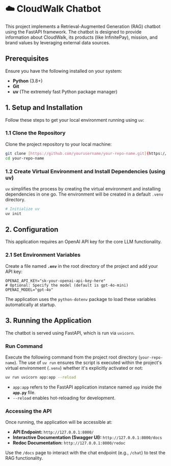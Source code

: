 # ☁️ CloudWalk Chatbot

This project implements a Retrieval-Augmented Generation (RAG) chatbot using the FastAPI framework. 
The chatbot is designed to provide information about CloudWalk, its products (like InfinitePay), mission, and brand values by leveraging external data sources.

## Prerequisites

Ensure you have the following installed on your system:

* **Python** (3.8+)
* **Git**
* **uv** (The extremely fast Python package manager)

## 1. Setup and Installation

Follow these steps to get your local environment running using `uv`:

### 1.1 Clone the Repository

Clone the project repository to your local machine:

```bash
git clone [https://github.com/yourusername/your-repo-name.git](https://github.com/yourusername/your-repo-name.git)
cd your-repo-name
````

### 1.2 Create Virtual Environment and Install Dependencies (using uv)

`uv` simplifies the process by creating the virtual environment and installing dependencies in one go. The environment will be created in a default `.venv` directory.

```bash
# Initialize uv 
uv init
```

## 2\. Configuration

This application requires an OpenAI API key for the core LLM functionality.

### 2.1 Set Environment Variables

Create a file named **`.env`** in the root directory of the project and add your API key:

```.env
OPENAI_API_KEY="sk-your-openai-api-key-here"
# Optional: Specify the model (default is gpt-4o-mini)
OPENAI_MODEL="gpt-4o"
```

The application uses the `python-dotenv` package to load these variables automatically at startup.

## 3\. Running the Application

The chatbot is served using FastAPI, which is run via `uvicorn`.

### Run Command

Execute the following command from the project root directory (`your-repo-name`). The use of `uv run` ensures the script is executed within the project's virtual environment (`.venv`) whether it's explicitly activated or not:

```bash
uv run uvicorn app:app --reload
```

  * `app:app` refers to the FastAPI application instance named `app` inside the **`app.py`** file.
  * `--reload` enables hot-reloading for development.

### Accessing the API

Once running, the application will be accessible at:

  * **API Endpoint:** `http://127.0.0.1:8000/`
  * **Interactive Documentation (Swagger UI):** `http://127.0.0.1:8000/docs`
  * **Redoc Documentation:** `http://127.0.0.1:8000/redoc`

Use the `/docs` page to interact with the chat endpoint (e.g., `/chat`) to test the RAG functionality.

```
```